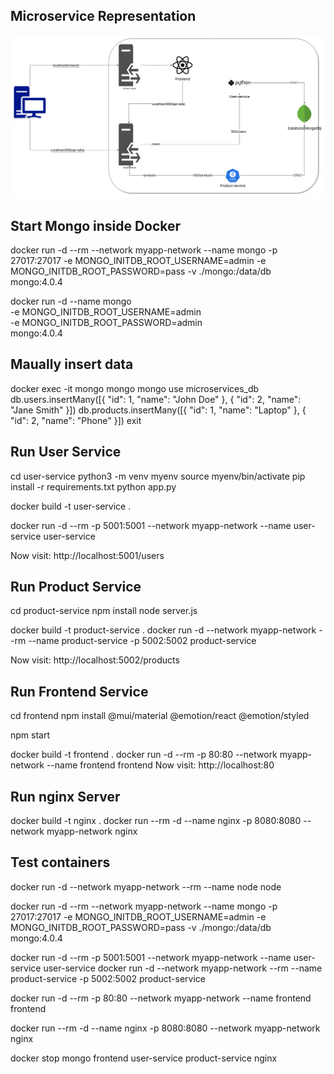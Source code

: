 ## Microservice Representation
![Microservices Representation](Microservices-representation.png)

## Start Mongo inside Docker
docker run -d --rm  --network myapp-network --name mongo -p 27017:27017 -e MONGO_INITDB_ROOT_USERNAME=admin -e MONGO_INITDB_ROOT_PASSWORD=pass -v ./mongo:/data/db mongo:4.0.4

 docker run -d --name mongo \
	-e MONGO_INITDB_ROOT_USERNAME=admin \
	-e MONGO_INITDB_ROOT_PASSWORD=admin \
	mongo:4.0.4


## Maually insert data
docker exec -it mongo mongo
mongo
use microservices_db
db.users.insertMany([{ "id": 1, "name": "John Doe" }, { "id": 2, "name": "Jane Smith" }])
db.products.insertMany([{ "id": 1, "name": "Laptop" }, { "id": 2, "name": "Phone" }])
exit

## Run User Service 
cd user-service
python3 -m venv myenv
source myenv/bin/activate
pip install -r requirements.txt
python app.py

docker build -t user-service .

docker run -d --rm -p 5001:5001 --network myapp-network --name user-service user-service

Now visit: http://localhost:5001/users

## Run Product Service

cd product-service
npm install
node server.js

docker build -t product-service .
docker run -d  --network myapp-network --rm --name product-service -p 5002:5002 product-service

Now visit: http://localhost:5002/products

## Run Frontend Service
cd frontend
npm install @mui/material @emotion/react @emotion/styled

npm start

docker build -t frontend .
docker run -d --rm -p 80:80 --network myapp-network --name frontend frontend
Now visit: http://localhost:80


## Run nginx Server
docker build -t nginx .
docker run --rm -d --name nginx -p 8080:8080 --network myapp-network nginx

## Test containers
docker run -d --network myapp-network --rm --name node  node



docker run -d --rm  --network myapp-network --name mongo -p 27017:27017 -e MONGO_INITDB_ROOT_USERNAME=admin -e MONGO_INITDB_ROOT_PASSWORD=pass -v ./mongo:/data/db mongo:4.0.4

docker run -d --rm -p 5001:5001 --network myapp-network --name user-service user-service
docker run -d  --network myapp-network --rm --name product-service -p 5002:5002 product-service

docker run -d --rm -p 80:80 --network myapp-network --name frontend frontend


docker run --rm -d --name nginx -p 8080:8080 --network myapp-network nginx

docker stop mongo frontend user-service product-service nginx
